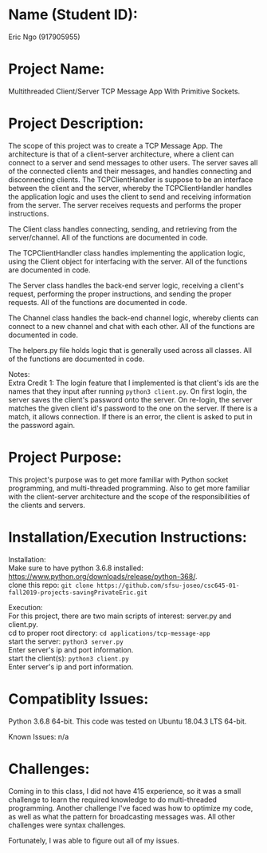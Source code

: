 # Name (Student ID):
Eric Ngo (917905955)

# Project Name: 
Multithreaded Client/Server TCP Message App With Primitive Sockets. 

# Project Description:
The scope of this project was to create a TCP Message App. The architecture is that of a client-server architecture, where a client can connect to a server and send messages to other users. The server saves all of the connected clients and their messages, and handles connecting and disconnecting clients. The TCPClientHandler is suppose to be an interface between the client and the server, whereby the TCPClientHandler handles the application logic and uses the client to send and receiving information from the server. The server receives requests and performs the proper instructions.

The Client class handles connecting, sending, and retrieving from the server/channel. All of the functions are documented in code.

The TCPClientHandler class handles implementing the application logic, using the Client object for interfacing with the server. All of the functions are documented in code.

The Server class handles the back-end server logic, receiving a client's request, performing the proper instructions, and sending the proper requests. All of the functions are documented in code.

The Channel class handles the back-end channel logic, whereby clients can connect to a new channel and chat with each other. All of the functions are documented in code.

The helpers.py file holds logic that is generally used across all classes. All of the functions are documented in code.

Notes:  
Extra Credit 1: The login feature that I implemented is that client's ids are the names that they input after running `python3 client.py`. On first login, the server saves the client's password onto the server. On re-login, the server matches the given client id's password to the one on the server. If there is a match, it allows connection. If there is an error, the client is asked to put in the password again.  

# Project Purpose:
This project's purpose was to get more familiar with Python socket programming, and multi-threaded programming. Also to get more familiar with the client-server architecture and the scope of the responsibilities of the clients and servers.

# Installation/Execution Instructions:
Installation:  
Make sure to have python 3.6.8 installed: https://www.python.org/downloads/release/python-368/.  
clone this repo: `git clone https://github.com/sfsu-joseo/csc645-01-fall2019-projects-savingPrivateEric.git`  

Execution:  
For this project, there are two main scripts of interest: server.py and client.py.  
cd to proper root directory: `cd applications/tcp-message-app`  
start the server: `python3 server.py`  
Enter server's ip and port information.  
start the client(s): `python3 client.py`  
Enter server's ip and port information.  

# Compatiblity Issues:
Python 3.6.8 64-bit. This code was tested on Ubuntu 18.04.3 LTS 64-bit.

Known Issues: n/a

# Challenges:
Coming in to this class, I did not have 415 experience, so it was a small challenge to learn the required knowledge to do multi-threaded programming. Another challenge I've faced was how to optimize my code, as well as what the pattern for broadcasting messages was. All other challenges were syntax challenges.

Fortunately, I was able to figure out all of my issues.
